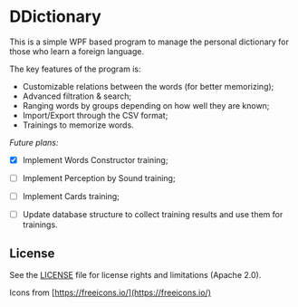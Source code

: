 # DDictionary

This is a simple WPF based program to manage the personal dictionary for those who learn a foreign language.

The key features of the program is:
  - Customizable relations between the words (for better memorizing);
  - Advanced filtration & search;
  - Ranging words by groups depending on how well they are known;
  - Import/Export through the CSV format;
  - Trainings to memorize words.

*Future plans:*
- [x] Implement Words Constructor training;
- [ ] Implement Perception by Sound training;
- [ ] Implement Cards training;
- [ ] Update database structure to collect training results and use them for trainings.


## License

See the [LICENSE](LICENSE) file for license rights and limitations (Apache 2.0).

Icons from [https://freeicons.io/](https://freeicons.io/)